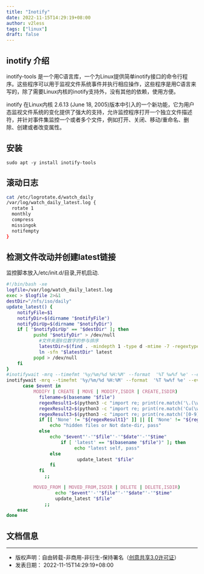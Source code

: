 ```yaml
---
title: "Inotify"
date: 2022-11-15T14:29:19+08:00
author: v2less
tags: ["linux"]
draft: false
---
```


## inotify 介绍

inotify-tools 是一个用C语言库，一个为Linux提供简单inotify接口的命令行程序。这些程序可以用于监视文件系统事件并执行相应操作，这些程序是用C语言来写的，除了需要Linux内核的inotify支持外，没有其他的依赖，使用方便。

inotify 在Linux内核 2.6.13 (June 18, 2005)版本中引入的一个新功能，它为用户态监视文件系统的变化提供了强大的支持，允许监控程序打开一个独立文件描述符，并针对事件集监控一个或者多个文件，例如打开、关闭、移动/重命名、删除、创建或者改变属性。

## 安装

```
sudo apt -y install inotify-tools
```

## 滚动日志

```bash
cat /etc/logrotate.d/watch_daily
/var/log/watch_daily_latest.log {
  rotate 1
  monthly
  compress
  missingok
  notifempty
}

```

## 检测文件改动并创建latest链接

监控脚本放入/etc/init.d/目录,开机启动.

```bash
#!/bin/bash -xe
logfile=/var/log/watch_daily_latest.log
exec > $logfile 2>&1
destDir="/nfs/iso/daily"
update_latest() {
    notifyFile=$1
    notifyDir=$(dirname "$notifyFile")
    notifyDirUp=$(dirname "$notifyDir")
    if [ "$notifyDirUp" == "$destDir" ]; then
          pushd "$notifyDir" > /dev/null
            #文件夹是8位数字的参与排序
            latestDir=$(find . -mindepth 1 -type d -mtime -7 -regextype "posix-egrep" -regex "^\./[0-9]{8}$" -printf "%T@ %p\n" | sort -nr | head -1 | cut -d ' ' -f 2 | awk -F '/' '{print $2}')
            ln -sfn "$latestDir" latest
          popd > /dev/null
    fi
}
#inotifywait -mrq --timefmt '%y/%m/%d %H:%M' --format  '%T %w%f %e' --event delete,modify,create,attrib  ${destDir} | while read  date time file event
inotifywait -mrq --timefmt '%y/%m/%d %H:%M' --format  '%T %w%f %e' --event delete,create ${destDir} | while read -r date time file event; do
      case $event in
          MODIFY | CREATE | MOVE | MODIFY,ISDIR | CREATE,ISDIR)
            filename=$(basename "$file")
            regexResult1=$(python3 -c "import re; print(re.match('\.(\w)*', '$filename',re.S))")
            regexResult2=$(python3 -c "import re; print(re.match('Cu(\w)*', '$filename',re.S))")
            regexResult3=$(python3 -c "import re; print(re.match('[0-9]{8}', '$filename',re.S))")
            if [[ 'None' != "${regexResult1}" ]] || [[ 'None' != "${regexResult2}" ]] || [[ 'None' == "${regexResult3}" ]]; then
                echo "hidden files or Not date-dir, pass"
            else
                echo "$event"'-'"$file"'-'"$date"'-'"$time"
                    if [ 'latest' == "$(basename "$file")" ]; then
                         echo "latest self, pass"
                else
                          update_latest "$file"
                fi
            fi
              ;;

          MOVED_FROM | MOVED_FROM,ISDIR | DELETE | DELETE,ISDIR)
                  echo "$event"'-'"$file"'-'"$date"'-'"$time"
                  update_latest "$file"
              ;;
    esac
done
```



## 文档信息
---
- 版权声明：自由转载-非商用-非衍生-保持署名（[创意共享3.0许可证](https://creativecommons.org/licenses/by-nc-nd/3.0/deed.zh)）
- 发表日期： 2022-11-15T14:29:19+08:00
